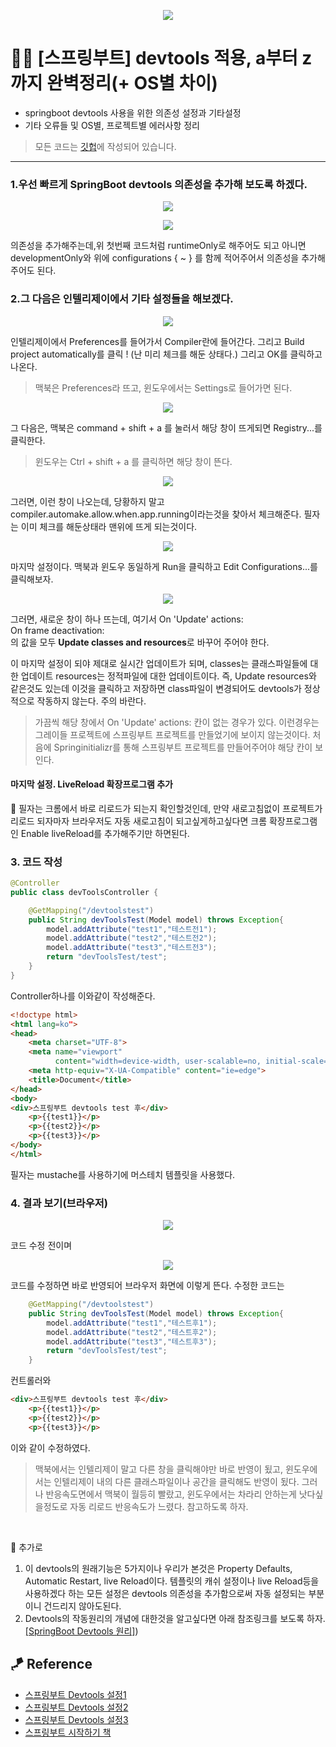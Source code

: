 <p align="center">
<img src="https://user-images.githubusercontent.com/59492312/161212879-0363726a-d315-403b-ad65-feb4d24a4f84.png">
</p>

# 👨‍💻 [스프링부트] devtools 적용, a부터 z까지 완벽정리(+ OS별 차이)

* springboot devtools 사용을 위한 의존성 설정과 기타설정
* 기타 오류들 및 OS별, 프로젝트별 에러사항 정리

> 모든 코드는 [깃헙](https://github.com/sooolog/dev-spring-springboot)에 작성되어 있습니다.

* * * 

### 1.우선 빠르게 SpringBoot devtools 의존성을 추가해 보도록 하겠다.

<p align="center">
<img src="https://user-images.githubusercontent.com/59492312/144983726-50030525-fe6d-4a09-a005-cad5e405ca2c.png">
</p>

<p align="center">
<img src="https://user-images.githubusercontent.com/59492312/144983711-87ff0dce-accd-4a02-aa03-cc7d661f6437.png">
</p>

의존성을 추가해주는데,위 첫번째 코드처럼 runtimeOnly로 해주어도 되고 아니면 developmentOnly와 위에 configurations { ~ } 를 함께 적어주어서 의존성을 추가해주어도 된다.

### 2.그 다음은 인텔리제이에서 기타 설정들을 해보겠다.

<p align="center">
<img src="https://user-images.githubusercontent.com/59492312/144983736-2eb88366-c70b-4a5b-8ae0-4ad6102d1ab7.png">
</p>

인텔리제이에서 Preferences를 들어가서 Compiler란에 들어간다. 그리고 Build project automatically를 클릭 ! (난 미리 체크를 해둔 상태다.) 그리고 OK를 클릭하고 나온다.

> 맥북은 Preferences라 뜨고, 윈도우에서는 Settings로 들어가면 된다.

<p align="center">
<img src="https://user-images.githubusercontent.com/59492312/144986984-f938ca88-0018-4013-bb80-40dc4196324a.png">
</p>

그 다음은, 맥북은 command + shift + a 를 눌러서 해당 창이 뜨게되면 Registry...를 클릭한다.

> 윈도우는 Ctrl + shift + a 를 클릭하면 해당 창이 뜬다.

<p align="center">
<img src="https://user-images.githubusercontent.com/59492312/144983876-497a5d06-51a4-4f2c-a12c-486df86ae8ac.png">
</p>

그러면, 이런 창이 나오는데, 당황하지 말고 compiler.automake.allow.when.app.running이라는것을 찾아서 체크해준다. 필자는 이미 체크를 해둔상태라 맨위에 뜨게 되는것이다.

<p align="center">
<img src="https://user-images.githubusercontent.com/59492312/144983902-1c5e63c8-7144-44bc-9d44-2d2b00381a7b.png">
</p>

마지막 설정이다. 맥북과 윈도우 동일하게 Run을 클릭하고 Edit Configurations...를 클릭해보자.

<p align="center">
<img src="https://user-images.githubusercontent.com/59492312/144987265-64eaae70-8261-42bf-a28e-60c3455af3a6.png">
</p>

그러면, 새로운 창이 하나 뜨는데, 여기서 
On 'Update' actions:    
On frame deactivation:   
의 값을 모두 **Update classes and resources**로 바꾸어 주어야 한다.

이 마지막 설정이 되야 제대로 실시간 업데이트가 되며, classes는 클래스파일들에 대한 업데이트 resources는 정적파일에 대한 업데이트이다. 즉, Update resources와 같은것도 있는데 이것을 클릭하고 저장하면 class파일이 변경되어도 devtools가 정상적으로 작동하지 않는다. 주의 바란다.

> 가끔씩 해당 창에서 On 'Update' actions: 칸이 없는 경우가 있다. 이런경우는 그레이들 프로젝트에 스프링부트 프로젝트를 만들었기에 보이지 않는것이다. 처음에 Springinitializr를 통해 스프링부트 프로젝트를 만들어주어야 해당 칸이 보인다.

#### 마지막 설정. LiveReload 확장프로그램 추가

🎈 필자는 크롬에서 바로 리로드가 되는지 확인할것인데, 만약 새로고침없이 프로젝트가 리로드 되자마자 브라우저도 자동 새로고침이 되고싶게하고싶다면 크롬 확장프로그램인 Enable liveReload를 추가해주기만 하면된다.

### 3. 코드 작성

```java
@Controller
public class devToolsController {

    @GetMapping("/devtoolstest")
    public String devToolsTest(Model model) throws Exception{
        model.addAttribute("test1","테스트전1");
        model.addAttribute("test2","테스트전2");
        model.addAttribute("test3","테스트전3");
        return "devToolsTest/test";
    }
}
```
Controller하나를 이와같이 작성해준다.

~~~html
<!doctype html>
<html lang=ko">
<head>
    <meta charset="UTF-8">
    <meta name="viewport"
          content="width=device-width, user-scalable=no, initial-scale=1.0, maximum-scale=1.0, minimum-scale=1.0">
    <meta http-equiv="X-UA-Compatible" content="ie=edge">
    <title>Document</title>
</head>
<body>
<div>스프링부트 devtools test 후</div>
    <p>{{test1}}</p>
    <p>{{test2}}</p>
    <p>{{test3}}</p>
</body>
</html>
~~~

필자는 mustache를 사용하기에 머스테치 템플릿을 사용했다.

### 4. 결과 보기(브라우저)

<p align="center">
<img src="https://user-images.githubusercontent.com/59492312/144987735-060f23b8-a301-4916-ad7b-7e34d7e3c4b9.png">
</p>

코드 수정 전이며

<p align="center">
<img src="https://user-images.githubusercontent.com/59492312/144987747-91f1e181-47ee-4e6b-a753-abc6beebfa29.png">
</p>

코드를 수정하면 바로 반영되어 브라우저 화면에 이렇게 뜬다.
수정한 코드는

```java
    @GetMapping("/devtoolstest")
    public String devToolsTest(Model model) throws Exception{
        model.addAttribute("test1","테스트후1");
        model.addAttribute("test2","테스트후2");
        model.addAttribute("test3","테스트후3");
        return "devToolsTest/test";
    }
```
컨트롤러와
```html
<div>스프링부트 devtools test 후</div>
    <p>{{test1}}</p>
    <p>{{test2}}</p>
    <p>{{test3}}</p>
```
이와 같이 수정하였다.

> 맥북에서는 인텔리제이 말고 다른 창을 클릭해야만 바로 반영이 됬고, 윈도우에서는 인텔리제이 내의 다른 클래스파일이나 공간을 클릭해도 반영이 됬다. 그러나 반응속도면에서 맥북이 월등히 빨랐고, 윈도우에서는 차라리 안하는게 낫다싶을정도로 자동 리로드 반응속도가 느렸다. 참고하도록 하자.

<br>

🚀 추가로
1. 이 devtools의 원래기능은 5가지이나 우리가 본것은 Property Defaults, Automatic Restart, live Reload이다. 템플릿의 캐쉬 설정이나 live Reload등을 사용하겠다 하는 모든 설정은 devtools 의존성을 추가함으로써 자동 설정되는 부분이니 건드리지 않아도된다.
2. Devtools의 작동원리의 개념에 대한것을 알고싶다면 아래 참조링크를 보도록 하자.   
[[SpringBoot Devtools 원리]](https://iksflow.tistory.com/57))


## 🪁 Reference
* [스프링부트 Devtools 설정1](https://velog.io/@bread_dd/Spring-Boot-Devtools)      
* [스프링부트 Devtools 설정2](https://otrodevym.tistory.com/entry/spring-boot-설정하기-10-dev-tools-설정-및-테스트-소스)      
* [스프링부트 Devtools 설정3](https://otrodevym.tistory.com/entry/spring-boot-설정하기-10-dev-tools-설정-및-테스트-소스)      
* [스프링부트 시작하기 책](https://velog.io/@sooolog)